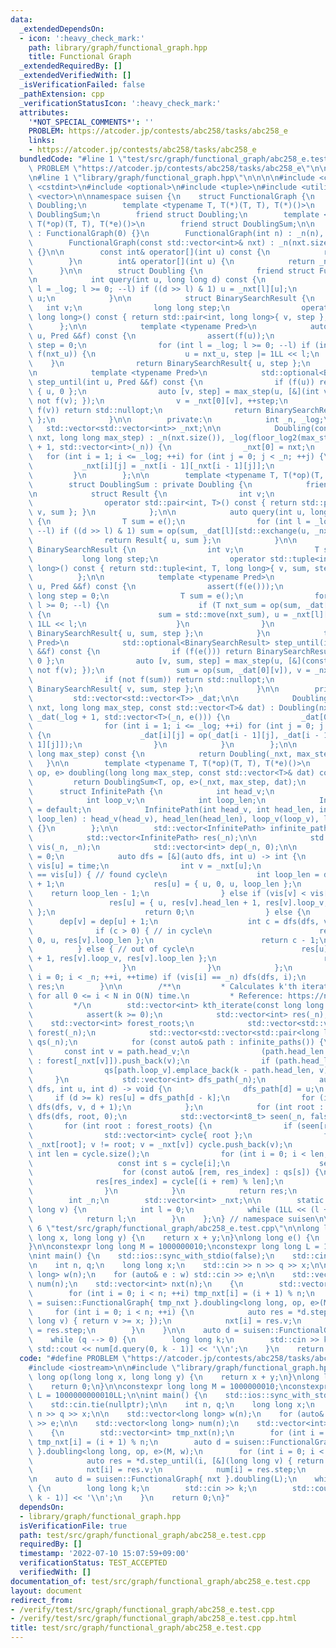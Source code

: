 ```yaml
---
data:
  _extendedDependsOn:
  - icon: ':heavy_check_mark:'
    path: library/graph/functional_graph.hpp
    title: Functional Graph
  _extendedRequiredBy: []
  _extendedVerifiedWith: []
  _isVerificationFailed: false
  _pathExtension: cpp
  _verificationStatusIcon: ':heavy_check_mark:'
  attributes:
    '*NOT_SPECIAL_COMMENTS*': ''
    PROBLEM: https://atcoder.jp/contests/abc258/tasks/abc258_e
    links:
    - https://atcoder.jp/contests/abc258/tasks/abc258_e
  bundledCode: "#line 1 \"test/src/graph/functional_graph/abc258_e.test.cpp\"\n#define\
    \ PROBLEM \"https://atcoder.jp/contests/abc258/tasks/abc258_e\"\n\n#include <iostream>\n\
    \n#line 1 \"library/graph/functional_graph.hpp\"\n\n\n\n#include <cassert>\n#include\
    \ <cstdint>\n#include <optional>\n#include <tuple>\n#include <utility>\n#include\
    \ <vector>\n\nnamespace suisen {\n    struct FunctionalGraph {\n        struct\
    \ Doubling;\n        template <typename T, T(*)(T, T), T(*)()>\n        struct\
    \ DoublingSum;\n        friend struct Doubling;\n        template <typename T,\
    \ T(*op)(T, T), T(*e)()>\n        friend struct DoublingSum;\n\n        FunctionalGraph()\
    \ : FunctionalGraph(0) {}\n        FunctionalGraph(int n) : _n(n), _nxt(n) {}\n\
    \        FunctionalGraph(const std::vector<int>& nxt) : _n(nxt.size()), _nxt(nxt)\
    \ {}\n\n        const int& operator[](int u) const {\n            return _nxt[u];\n\
    \        }\n        int& operator[](int u) {\n            return _nxt[u];\n  \
    \      }\n\n        struct Doubling {\n            friend struct FunctionalGraph;\n\
    \n            int query(int u, long long d) const {\n                for (int\
    \ l = _log; l >= 0; --l) if ((d >> l) & 1) u = _nxt[l][u];\n                return\
    \ u;\n            }\n\n            struct BinarySearchResult {\n             \
    \   int v;\n                long long step;\n                operator std::pair<int,\
    \ long long>() const { return std::pair<int, long long>{ v, step }; }\n      \
    \      };\n\n            template <typename Pred>\n            auto max_step(int\
    \ u, Pred &&f) const {\n                assert(f(u));\n                long long\
    \ step = 0;\n                for (int l = _log; l >= 0; --l) if (int nxt_u = _nxt[l][u];\
    \ f(nxt_u)) {\n                    u = nxt_u, step |= 1LL << l;\n            \
    \    }\n                return BinarySearchResult{ u, step };\n            }\n\
    \n            template <typename Pred>\n            std::optional<BinarySearchResult>\
    \ step_until(int u, Pred &&f) const {\n                if (f(u)) return BinarySearchResult\
    \ { u, 0 };\n                auto [v, step] = max_step(u, [&](int v) { return\
    \ not f(v); });\n                v = _nxt[0][v], ++step;\n                if (not\
    \ f(v)) return std::nullopt;\n                return BinarySearchResult{ v, step\
    \ };\n            }\n\n        private:\n            int _n, _log;\n         \
    \   std::vector<std::vector<int>> _nxt;\n\n            Doubling(const std::vector<int>&\
    \ nxt, long long max_step) : _n(nxt.size()), _log(floor_log2(max_step)), _nxt(_log\
    \ + 1, std::vector<int>(_n)) {\n                _nxt[0] = nxt;\n             \
    \   for (int i = 1; i <= _log; ++i) for (int j = 0; j < _n; ++j) {\n         \
    \           _nxt[i][j] = _nxt[i - 1][_nxt[i - 1][j]];\n                }\n   \
    \         }\n        };\n\n        template <typename T, T(*op)(T, T), T(*e)()>\n\
    \        struct DoublingSum : private Doubling {\n            friend struct FunctionalGraph;\n\
    \n            struct Result {\n                int v;\n                T sum;\n\
    \                operator std::pair<int, T>() const { return std::pair<int, T>{\
    \ v, sum }; }\n            };\n\n            auto query(int u, long long d) const\
    \ {\n                T sum = e();\n                for (int l = _log; l >= 0;\
    \ --l) if ((d >> l) & 1) sum = op(sum, _dat[l][std::exchange(u, _nxt[l][u])]);\n\
    \                return Result{ u, sum };\n            }\n\n            struct\
    \ BinarySearchResult {\n                int v;\n                T sum;\n     \
    \           long long step;\n                operator std::tuple<int, T, long\
    \ long>() const { return std::tuple<int, T, long long>{ v, sum, step }; }\n  \
    \          };\n\n            template <typename Pred>\n            auto max_step(int\
    \ u, Pred &&f) const {\n                assert(f(e()));\n                long\
    \ long step = 0;\n                T sum = e();\n                for (int l = _log;\
    \ l >= 0; --l) {\n                    if (T nxt_sum = op(sum, _dat[l][u]); f(nxt_sum))\
    \ {\n                        sum = std::move(nxt_sum), u = _nxt[l][u], step |=\
    \ 1LL << l;\n                    }\n                }\n                return\
    \ BinarySearchResult{ u, sum, step };\n            }\n            template <typename\
    \ Pred>\n            std::optional<BinarySearchResult> step_until(int u, Pred\
    \ &&f) const {\n                if (f(e())) return BinarySearchResult { u, e(),\
    \ 0 };\n                auto [v, sum, step] = max_step(u, [&](const T& v) { return\
    \ not f(v); });\n                sum = op(sum, _dat[0][v]), v = _nxt[0][v], ++step;\n\
    \                if (not f(sum)) return std::nullopt;\n                return\
    \ BinarySearchResult{ v, sum, step };\n            }\n\n        private:\n   \
    \         std::vector<std::vector<T>> _dat;\n\n            DoublingSum(const std::vector<int>&\
    \ nxt, long long max_step, const std::vector<T>& dat) : Doubling(nxt, max_step),\
    \ _dat(_log + 1, std::vector<T>(_n, e())) {\n                _dat[0] = dat;\n\
    \                for (int i = 1; i <= _log; ++i) for (int j = 0; j < _n; ++j)\
    \ {\n                    _dat[i][j] = op(_dat[i - 1][j], _dat[i - 1][_nxt[i -\
    \ 1][j]]);\n                }\n            }\n        };\n\n        Doubling doubling(long\
    \ long max_step) const {\n            return Doubling(_nxt, max_step);\n     \
    \   }\n\n        template <typename T, T(*op)(T, T), T(*e)()>\n        DoublingSum<T,\
    \ op, e> doubling(long long max_step, const std::vector<T>& dat) const {\n   \
    \         return DoublingSum<T, op, e>(_nxt, max_step, dat);\n        }\n\n  \
    \      struct InfinitePath {\n            int head_v;\n            int head_len;\n\
    \            int loop_v;\n            int loop_len;\n            InfinitePath()\
    \ = default;\n            InfinitePath(int head_v, int head_len, int loop_v, int\
    \ loop_len) : head_v(head_v), head_len(head_len), loop_v(loop_v), loop_len(loop_len)\
    \ {}\n        };\n\n        std::vector<InfinitePath> infinite_paths() const {\n\
    \            std::vector<InfinitePath> res(_n);\n\n            std::vector<int>\
    \ vis(_n, _n);\n            std::vector<int> dep(_n, 0);\n\n            int time\
    \ = 0;\n            auto dfs = [&](auto dfs, int u) -> int {\n               \
    \ vis[u] = time;\n                int v = _nxt[u];\n                if (vis[v]\
    \ == vis[u]) { // found cycle\n                    int loop_len = dep[u] - dep[v]\
    \ + 1;\n                    res[u] = { u, 0, u, loop_len };\n                \
    \    return loop_len - 1;\n                } else if (vis[v] < vis[u]) {\n   \
    \                 res[u] = { u, res[v].head_len + 1, res[v].loop_v, res[v].loop_len\
    \ };\n                    return 0;\n                } else {\n              \
    \      dep[v] = dep[u] + 1;\n                    int c = dfs(dfs, v);\n      \
    \              if (c > 0) { // in cycle\n                        res[u] = { u,\
    \ 0, u, res[v].loop_len };\n                        return c - 1;\n          \
    \          } else { // out of cycle\n                        res[u] = { u, res[v].head_len\
    \ + 1, res[v].loop_v, res[v].loop_len };\n                        return 0;\n\
    \                    }\n                }\n            };\n            for (int\
    \ i = 0; i < _n; ++i, ++time) if (vis[i] == _n) dfs(dfs, i);\n            return\
    \ res;\n        }\n\n        /**\n         * Calculates k'th iterate: f(f(f(...f(i))))\
    \ for all 0 <= i < N in O(N) time.\n         * Reference: https://noshi91.hatenablog.com/entry/2019/09/22/114149\n\
    \         */\n        std::vector<int> kth_iterate(const long long k) const {\n\
    \            assert(k >= 0);\n            std::vector<int> res(_n);\n        \
    \    std::vector<int> forest_roots;\n            std::vector<std::vector<int>>\
    \ forest(_n);\n            std::vector<std::vector<std::pair<long long, int>>>\
    \ qs(_n);\n            for (const auto& path : infinite_paths()) {\n         \
    \       const int v = path.head_v;\n                (path.head_len == 0 ? forest_roots\
    \ : forest[_nxt[v]]).push_back(v);\n                if (path.head_len >= k) continue;\n\
    \                qs[path.loop_v].emplace_back(k - path.head_len, v);\n       \
    \     }\n            std::vector<int> dfs_path(_n);\n            auto dfs = [&](auto\
    \ dfs, int u, int d) -> void {\n                dfs_path[d] = u;\n           \
    \     if (d >= k) res[u] = dfs_path[d - k];\n                for (int v : forest[u])\
    \ dfs(dfs, v, d + 1);\n            };\n            for (int root : forest_roots)\
    \ dfs(dfs, root, 0);\n            std::vector<int8_t> seen(_n, false);\n     \
    \       for (int root : forest_roots) {\n                if (seen[root]) continue;\n\
    \                std::vector<int> cycle{ root };\n                for (int v =\
    \ _nxt[root]; v != root; v = _nxt[v]) cycle.push_back(v);\n                const\
    \ int len = cycle.size();\n                for (int i = 0; i < len; ++i) {\n \
    \                   const int s = cycle[i];\n                    seen[s] = true;\n\
    \                    for (const auto& [rem, res_index] : qs[s]) {\n          \
    \              res[res_index] = cycle[(i + rem) % len];\n                    }\n\
    \                }\n            }\n            return res;\n        }\n\n    private:\n\
    \        int _n;\n        std::vector<int> _nxt;\n\n        static int floor_log2(long\
    \ long v) {\n            int l = 0;\n            while (1LL << (l + 1) <= v) ++l;\n\
    \            return l;\n        }\n    };\n} // namespace suisen\n\n\n\n#line\
    \ 6 \"test/src/graph/functional_graph/abc258_e.test.cpp\"\n\nlong long op(long\
    \ long x, long long y) {\n    return x + y;\n}\nlong long e() {\n    return 0;\n\
    }\n\nconstexpr long long M = 1000000010;\nconstexpr long long L = 1000000000010LL;\n\
    \nint main() {\n    std::ios::sync_with_stdio(false);\n    std::cin.tie(nullptr);\n\
    \n    int n, q;\n    long long x;\n    std::cin >> n >> q >> x;\n\n    std::vector<long\
    \ long> w(n);\n    for (auto& e : w) std::cin >> e;\n\n    std::vector<long long>\
    \ num(n);\n    std::vector<int> nxt(n);\n    {\n        std::vector<int> tmp_nxt(n);\n\
    \        for (int i = 0; i < n; ++i) tmp_nxt[i] = (i + 1) % n;\n        auto d\
    \ = suisen::FunctionalGraph{ tmp_nxt }.doubling<long long, op, e>(M, w);\n   \
    \     for (int i = 0; i < n; ++i) {\n            auto res = *d.step_until(i, [&](long\
    \ long v) { return v >= x; });\n            nxt[i] = res.v;\n            num[i]\
    \ = res.step;\n        }\n    }\n\n    auto d = suisen::FunctionalGraph{ nxt }.doubling(L);\n\
    \    while (q --> 0) {\n        long long k;\n        std::cin >> k;\n       \
    \ std::cout << num[d.query(0, k - 1)] << '\\n';\n    }\n    return 0;\n}\n"
  code: "#define PROBLEM \"https://atcoder.jp/contests/abc258/tasks/abc258_e\"\n\n\
    #include <iostream>\n\n#include \"library/graph/functional_graph.hpp\"\n\nlong\
    \ long op(long long x, long long y) {\n    return x + y;\n}\nlong long e() {\n\
    \    return 0;\n}\n\nconstexpr long long M = 1000000010;\nconstexpr long long\
    \ L = 1000000000010LL;\n\nint main() {\n    std::ios::sync_with_stdio(false);\n\
    \    std::cin.tie(nullptr);\n\n    int n, q;\n    long long x;\n    std::cin >>\
    \ n >> q >> x;\n\n    std::vector<long long> w(n);\n    for (auto& e : w) std::cin\
    \ >> e;\n\n    std::vector<long long> num(n);\n    std::vector<int> nxt(n);\n\
    \    {\n        std::vector<int> tmp_nxt(n);\n        for (int i = 0; i < n; ++i)\
    \ tmp_nxt[i] = (i + 1) % n;\n        auto d = suisen::FunctionalGraph{ tmp_nxt\
    \ }.doubling<long long, op, e>(M, w);\n        for (int i = 0; i < n; ++i) {\n\
    \            auto res = *d.step_until(i, [&](long long v) { return v >= x; });\n\
    \            nxt[i] = res.v;\n            num[i] = res.step;\n        }\n    }\n\
    \n    auto d = suisen::FunctionalGraph{ nxt }.doubling(L);\n    while (q --> 0)\
    \ {\n        long long k;\n        std::cin >> k;\n        std::cout << num[d.query(0,\
    \ k - 1)] << '\\n';\n    }\n    return 0;\n}"
  dependsOn:
  - library/graph/functional_graph.hpp
  isVerificationFile: true
  path: test/src/graph/functional_graph/abc258_e.test.cpp
  requiredBy: []
  timestamp: '2022-07-10 15:07:59+09:00'
  verificationStatus: TEST_ACCEPTED
  verifiedWith: []
documentation_of: test/src/graph/functional_graph/abc258_e.test.cpp
layout: document
redirect_from:
- /verify/test/src/graph/functional_graph/abc258_e.test.cpp
- /verify/test/src/graph/functional_graph/abc258_e.test.cpp.html
title: test/src/graph/functional_graph/abc258_e.test.cpp
---
```

